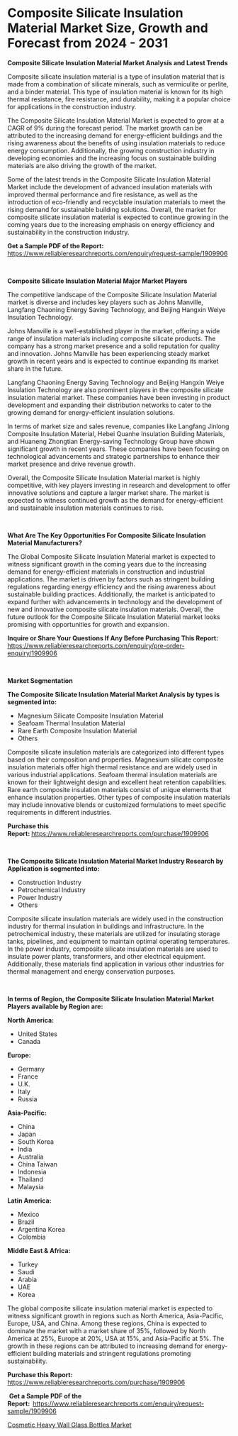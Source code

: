<p><h1>Composite Silicate Insulation Material Market Size, Growth and Forecast from 2024 - 2031</h1></p><p><strong>Composite Silicate Insulation Material Market Analysis and Latest Trends</strong></p>
<p><p>Composite silicate insulation material is a type of insulation material that is made from a combination of silicate minerals, such as vermiculite or perlite, and a binder material. This type of insulation material is known for its high thermal resistance, fire resistance, and durability, making it a popular choice for applications in the construction industry.</p><p>The Composite Silicate Insulation Material Market is expected to grow at a CAGR of 9% during the forecast period. The market growth can be attributed to the increasing demand for energy-efficient buildings and the rising awareness about the benefits of using insulation materials to reduce energy consumption. Additionally, the growing construction industry in developing economies and the increasing focus on sustainable building materials are also driving the growth of the market.</p><p>Some of the latest trends in the Composite Silicate Insulation Material Market include the development of advanced insulation materials with improved thermal performance and fire resistance, as well as the introduction of eco-friendly and recyclable insulation materials to meet the rising demand for sustainable building solutions. Overall, the market for composite silicate insulation material is expected to continue growing in the coming years due to the increasing emphasis on energy efficiency and sustainability in the construction industry.</p></p>
<p><strong>Get a Sample PDF of the Report:&nbsp;</strong> <a href="https://www.reliableresearchreports.com/enquiry/request-sample/1909906">https://www.reliableresearchreports.com/enquiry/request-sample/1909906</a></p>
<p>&nbsp;</p>
<p><strong>Composite Silicate Insulation Material Major Market Players</strong></p>
<p><p>The competitive landscape of the Composite Silicate Insulation Material market is diverse and includes key players such as Johns Manville, Langfang Chaoning Energy Saving Technology, and Beijing Hangxin Weiye Insulation Technology. </p><p>Johns Manville is a well-established player in the market, offering a wide range of insulation materials including composite silicate products. The company has a strong market presence and a solid reputation for quality and innovation. Johns Manville has been experiencing steady market growth in recent years and is expected to continue expanding its market share in the future.</p><p>Langfang Chaoning Energy Saving Technology and Beijing Hangxin Weiye Insulation Technology are also prominent players in the composite silicate insulation material market. These companies have been investing in product development and expanding their distribution networks to cater to the growing demand for energy-efficient insulation solutions.</p><p>In terms of market size and sales revenue, companies like Langfang Jinlong Composite Insulation Material, Hebei Quanhe Insulation Building Materials, and Huaneng Zhongtian Energy-saving Technology Group have shown significant growth in recent years. These companies have been focusing on technological advancements and strategic partnerships to enhance their market presence and drive revenue growth.</p><p>Overall, the Composite Silicate Insulation Material market is highly competitive, with key players investing in research and development to offer innovative solutions and capture a larger market share. The market is expected to witness continued growth as the demand for energy-efficient and sustainable insulation materials continues to rise.</p></p>
<p>&nbsp;</p>
<p><strong>What Are The Key Opportunities For Composite Silicate Insulation Material Manufacturers?</strong></p>
<p><p>The Global Composite Silicate Insulation Material market is expected to witness significant growth in the coming years due to the increasing demand for energy-efficient materials in construction and industrial applications. The market is driven by factors such as stringent building regulations regarding energy efficiency and the rising awareness about sustainable building practices. Additionally, the market is anticipated to expand further with advancements in technology and the development of new and innovative composite silicate insulation materials. Overall, the future outlook for the Composite Silicate Insulation Material market looks promising with opportunities for growth and expansion.</p></p>
<p><strong>Inquire or Share Your Questions If Any Before Purchasing This Report:</strong> <a href="https://www.reliableresearchreports.com/enquiry/pre-order-enquiry/1909906">https://www.reliableresearchreports.com/enquiry/pre-order-enquiry/1909906</a></p>
<p>&nbsp;</p>
<p><strong>Market Segmentation</strong></p>
<p><strong>The Composite Silicate Insulation Material Market Analysis by types is segmented into:</strong></p>
<p><ul><li>Magnesium Silicate Composite Insulation Material</li><li>Seafoam Thermal Insulation Material</li><li>Rare Earth Composite Insulation Material</li><li>Others</li></ul></p>
<p><p>Composite silicate insulation materials are categorized into different types based on their composition and properties. Magnesium silicate composite insulation materials offer high thermal resistance and are widely used in various industrial applications. Seafoam thermal insulation materials are known for their lightweight design and excellent heat retention capabilities. Rare earth composite insulation materials consist of unique elements that enhance insulation properties. Other types of composite insulation materials may include innovative blends or customized formulations to meet specific requirements in different industries.</p></p>
<p><strong>Purchase this Report:&nbsp;</strong><a href="https://www.reliableresearchreports.com/purchase/1909906">https://www.reliableresearchreports.com/purchase/1909906</a></p>
<p>&nbsp;</p>
<p><strong>The Composite Silicate Insulation Material Market Industry Research by Application is segmented into:</strong></p>
<p><ul><li>Construction Industry</li><li>Petrochemical Industry</li><li>Power Industry</li><li>Others</li></ul></p>
<p><p>Composite silicate insulation materials are widely used in the construction industry for thermal insulation in buildings and infrastructure. In the petrochemical industry, these materials are utilized for insulating storage tanks, pipelines, and equipment to maintain optimal operating temperatures. In the power industry, composite silicate insulation materials are used to insulate power plants, transformers, and other electrical equipment. Additionally, these materials find application in various other industries for thermal management and energy conservation purposes.</p></p>
<p>&nbsp;</p>
<p><strong>In terms of Region, the Composite Silicate Insulation Material Market Players available by Region are:</strong></p>
<p>
    <p> <strong> North America: </strong>
        <ul>
            <li>United States</li>
            <li>Canada</li>
        </ul>
        </p> 
    <p> <strong> Europe: </strong>
        <ul>
            <li>Germany</li>
            <li>France</li>
            <li>U.K.</li>
            <li>Italy</li>
            <li>Russia</li>
        </ul>
        </p> 
    <p> <strong> Asia-Pacific: </strong>
        <ul>
            <li>China</li>
            <li>Japan</li>
            <li>South Korea</li>
            <li>India</li>
            <li>Australia</li>
            <li>China Taiwan</li>
            <li>Indonesia</li>
            <li>Thailand</li>
            <li>Malaysia</li>
        </ul>
        </p> 
    <p> <strong> Latin America: </strong>
        <ul>
            <li>Mexico</li>
            <li>Brazil</li>
            <li>Argentina Korea</li>
            <li>Colombia</li>
        </ul>
        </p> 
    <p> <strong> Middle East & Africa: </strong>
        <ul>
            <li>Turkey</li>
            <li>Saudi</li>
            <li>Arabia</li>
            <li>UAE</li>
            <li>Korea</li>
        </ul>
    </p>
    </p>
<p><p>The global composite silicate insulation material market is expected to witness significant growth in regions such as North America, Asia-Pacific, Europe, USA, and China. Among these regions, China is expected to dominate the market with a market share of 35%, followed by North America at 25%, Europe at 20%, USA at 15%, and Asia-Pacific at 5%. The growth in these regions can be attributed to increasing demand for energy-efficient building materials and stringent regulations promoting sustainability.</p></p>
<p><strong>Purchase this Report: </strong><a href="https://www.reliableresearchreports.com/purchase/1909906">https://www.reliableresearchreports.com/purchase/1909906</a></p>
<p>&nbsp;<strong>Get a Sample PDF of the Report:&nbsp;&nbsp;</strong><a href="https://www.reliableresearchreports.com/enquiry/request-sample/1909906">https://www.reliableresearchreports.com/enquiry/request-sample/1909906</a></p>
<p><strong></strong></p>
<p><p><a href="https://butternut-bug-553.notion.site/Cosmetic-Heavy-Wall-Glass-Bottles-Market-Growth-Market-Trends-COVID-19-Impact-and-Forecasts-for-p-b1d41037c314462bb08e589c91f1f225">Cosmetic Heavy Wall Glass Bottles Market</a></p></p>